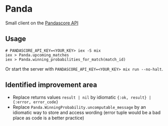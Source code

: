 # Panda

Small client on the [Pandascore API](https://developers.pandascore.co/docs)

## Usage

```
# PANDASCORE_API_KEY=<YOUR_KEY> iex -S mix
iex > Panda.upcoming_matches
iex > Panda.winning_probabilities_for_match(match_id)
```

Or start the server with `PANDASCORE_API_KEY=<YOUR_KEY> mix run --no-halt`.

## Identified improvement area

- Replace returns values `result | nil` by idiomatic `{:ok, result} | {:error, error_code}`
- Replace `Panda.WinningProbability.uncomputable_message` by an idiomatic way to store and access wording (error tuple would be a bad place as code is a better practice)
